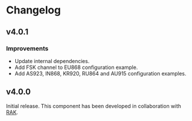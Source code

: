 # Changelog

## v4.0.1

### Improvements

* Update internal dependencies.
* Add FSK channel to EU868 configuration example.
* Add AS923, IN868, KR920, RU864 and AU915 configuration examples.

## v4.0.0

Initial release. This component has been developed in collaboration with [RAK](https://www.rakwireless.com/en-us).
